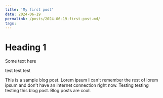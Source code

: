 ```yaml
---
title: 'My first post'
date: 2024-06-19
permalink: /posts/2024-06-19-first-post.md/
tags:
---
```


Heading 1
======

Some text here

test test test

This is a sample blog post. Lorem ipsum I can't remember the rest of lorem ipsum and don't have an internet connection right now. Testing testing testing this blog post. Blog posts are cool.
